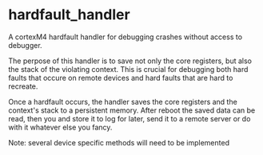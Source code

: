 # hardfault_handler
A cortexM4 hardfault handler for debugging crashes without access to debugger.

The perpose of this handler is to save not only the core registers, but also the stack of the violating context.
This is crucial for debugging both hard faults that occure on remote devices and hard faults that are hard to recreate.

Once a hardfault occurs, the handler saves the core registers and the context's stack to a persistent memory.
After reboot the saved data can be read, then you and store it to log for later, send it to a remote server or do with it whatever else you fancy.

Note: several device specific methods will need to be implemented<br>
